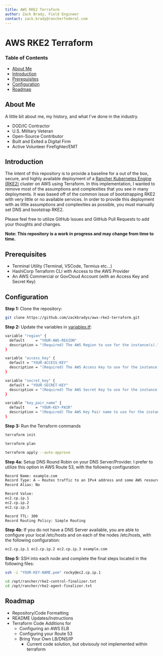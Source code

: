 ```yaml
---
title: AWS RKE2 Terraform
author: Zack Brady, Field Engineer
contact: zack.brady@rancherfederal.com
---
```


# AWS RKE2 Terraform

### Table of Contents
* [About Me](#about-me)
* [Introduction](#introduction)
* [Prerequisites](#prerequisites)
* [Configuration](#configuration)
* [Roadmap](#roadmap)

## About Me

A little bit about me, my history, and what I've done in the industry. 
- DOD/IC Contractor
- U.S. Military Veteran
- Open-Source Contributor
- Built and Exited a Digital Firm
- Active Volunteer Firefighter/EMT

## Introduction

The intent of this repository is to provide a baseline for a out of the box, secure, and highly available deployment of a [Rancher Kubernetes Engine (RKE2)](https://docs.rke2.io) cluster on AWS using Terraform. In this implementation, I wanted to remove most of the assumptions and complexities that you see in many deployments. It was based off of the common issue of bootstrapping RKE2 with very little or no available services. In order to provide this deployment with as little assumptions and complexities as possible, you must manually set DNS and bootstrap RKE2. 

Please feel free to utilize GitHub Issues and GitHub Pull Requests to add your thoughts and changes. 

**Note: This repository is a work in progress and may change from time to time.**

## Prerequisites

* Terminal Utility (Terminal, VSCode, Termius etc...)
* HashiCorp Terraform CLI with Access to the AWS Provider 
* An AWS Commercial or GovCloud Account (with an Access Key and Secret Key)

## Configuration

**Step 1:** Clone the repository:

~~~ bash
git clone https://github.com/zackbradys/aws-rke2-terraform.git
~~~

**Step 2:** Update the variables in [variables.tf](/aws-ec2-rancher-tf/variables.tf):

~~~ bash
variable "region" {
  default     = "YOUR-AWS-REGION"
  description = "(Required) The AWS Region to use for the instance(s)."
}

variable "access_key" {
  default = "YOUR-ACCESS-KEY"
  description = "(Required) The AWS Access Key to use for the instance(s)."
}

variable "secret_key" {
  default = "YOUR-SECRET-KEY"
  description = "(Required) The AWS Secret Key to use for the instance(s)."
}

variable "key_pair_name" {
  default     = "YOUR-KEY-PAIR"
  description = "(Required) The AWS Key Pair name to use for the instance(s)."
}
~~~

**Step 3:** Run the Terraform commands

```bash
terraform init

terraform plan

terraform apply --auto-approve
```

**Step 4a:** Setup DNS Round Robin on your DNS Server/Provider. I prefer to utilize this option in AWS Route 53, with the following configuration:

```bash
Record Name: example.com
Record Type: A – Routes traffic to an IPv4 address and some AWS resources
Record Alias: No

Record Value: 
ec2.cp.ip.1 
ec2.cp.ip.2 
ec2.cp.ip.3

Record TTL: 300
Record Routing Policy: Simple Routing
```

**Step 4b:** If you do not have a DNS Server available, you are able to configure your local /etc/hosts and on each of the nodes /etc/hosts, with the following configuration:

```bash
ec2.cp.ip.1 ec2.cp.ip.2 ec2.cp.ip.3 example.com
```

**Step 5:** SSH into each node and complete the final steps located in the following files:

```bash
ssh -i "YOUR-KEY-NAME.pem" rocky@ec2.cp.ip.1

cd /opt/rancher/rke2-control-finalizer.txt
cd /opt/rancher/rke2-agent-finalizer.txt
```

## Roadmap
* Repository/Code Formatting
* README Updates/Instructions
* Terraform Code Additions for
  * Configuring an AWS ELB
  * Configuring your Route 53
  * Bring Your Own LB/DNS/IP
    * Current code solution, but obvisouly not implemented within terraform